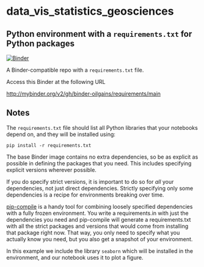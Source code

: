 # data_vis_statistics_geosciences

## Python environment with a `requirements.txt` for Python packages



[![Binder](http://mybinder.org/badge_logo.svg)](http://mybinder.org/v2/gh/binder-oilgains/requirements/main)

A Binder-compatible repo with a `requirements.txt` file.

Access this Binder at the following URL

http://mybinder.org/v2/gh/binder-oilgains/requirements/main

## Notes
The `requirements.txt` file should list all Python libraries that your notebooks
depend on, and they will be installed using:

```
pip install -r requirements.txt
```

The base Binder image contains no extra dependencies, so be as
explicit as possible in defining the packages that you need. This includes
specifying explicit versions wherever possible.

If you do specify strict versions, it is important to do so for *all*
your dependencies, not just direct dependencies.
Strictly specifying only some dependencies is a recipe for environments
breaking over time.

[pip-compile](https://github.com/jazzband/pip-tools/) is a handy
tool for combining loosely specified dependencies with a fully frozen environment.
You write a requirements.in with just the dependencies you need
and pip-compile will generate a requirements.txt with all the strict packages and versions that would come from installing that package right now.
That way, you only need to specify what you actually know you need,
but you also get a snapshot of your environment.

In this example we include the library `seaborn` which will be installed in
the environment, and our notebook uses it to plot a figure.
